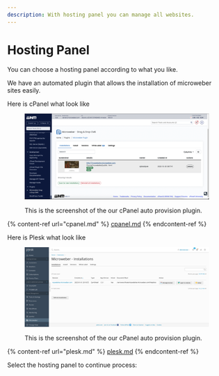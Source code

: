 ```yaml
---
description: With hosting panel you can manage all websites.
---
```


# Hosting Panel

You can choose a hosting panel according to what you like.

We have an automated plugin that allows the installation of microweber sites easily.



Here is cPanel what look like&#x20;

<figure><img src="../../.gitbook/assets/image.png" alt=""><figcaption><p>This is the screenshot of the our cPanel auto provision plugin.</p></figcaption></figure>

{% content-ref url="cpanel.md" %}
[cpanel.md](cpanel.md)
{% endcontent-ref %}



Here is Plesk what look like&#x20;

<figure><img src="../../.gitbook/assets/Screen Shot 2023-01-04 at 12.02.32 (1).png" alt=""><figcaption><p>This is the screenshot of the our cPanel auto provision plugin.</p></figcaption></figure>

{% content-ref url="plesk.md" %}
[plesk.md](plesk.md)
{% endcontent-ref %}





Select the hosting panel to continue process:
